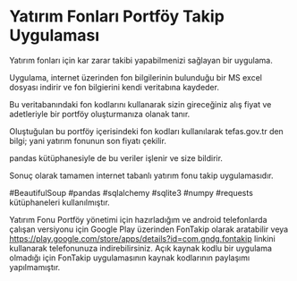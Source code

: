# Yatırım Fonları Portföy Takip Uygulaması
Yatırım fonları için kar zarar takibi yapabilmenizi sağlayan bir uygulama.

Uygulama, internet üzerinden fon bilgilerinin bulunduğu bir MS excel dosyası indirir ve fon bilgierini kendi veritabına kaydeder. 

Bu veritabanındaki fon kodlarını kullanarak sizin gireceğiniz alış fiyat ve adetleriyle bir portföy oluşturmanıza olanak tanır.

Oluştuğulan bu portföy içerisindeki fon kodları kullanılarak tefas.gov.tr den bilgi; yani yatırım fonunun son fiyatı çekilir.

pandas kütüphanesiyle de bu veriler işlenir ve size bildirir.

Sonuç olarak tamamen internet tabanlı yatırım fonu takip uygulamasıdır.

#BeautifulSoup #pandas #sqlalchemy #sqlite3 #numpy #requests kütüphaneleri kullanılmıştır.

Yatırım Fonu Portföy yönetimi için hazırladığım ve android telefonlarda çalışan versiyonu için Google Play üzerinden FonTakip olarak aratabilir veya https://play.google.com/store/apps/details?id=com.gndg.fontakip linkini kullanarak telefonunuza indirebilirsiniz. Açık kaynak kodlu bir uygulama olmadığı için FonTakip uygulamasının kaynak kodlarının paylaşımı yapılmamıştır.
